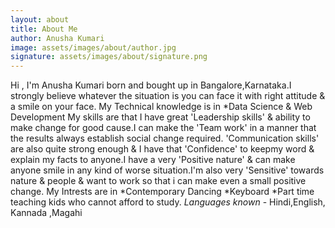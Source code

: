 ```yaml
---
layout: about
title: About Me
author: Anusha Kumari
image: assets/images/about/author.jpg
signature: assets/images/about/signature.png
---
```

Hi , I'm Anusha Kumari born and bought up in Bangalore,Karnataka.I strongly believe whatever the situation is you can face it with right attitude & a smile on your face.
My Technical knowledge is in
*Data Science & Web Development
My skills are that
I have great 'Leadership skills' & ability to make change for good cause.I can make the 'Team work' in  a manner that the results always establish social change required. 'Communication skills' are also quite strong enough & I have that 'Confidence' to keepmy word & explain my facts to anyone.I have a very 'Positive nature' & can make anyone smile in any kind of worse situation.I'm also very 'Sensitive' towards nature & people & want to work so that i can make  even a small positive change.
My Intrests are in
*Contemporary Dancing
*Keyboard
*Part time teaching kids who cannot afford to study.
*Languages known* - Hindi,English, Kannada ,Magahi
